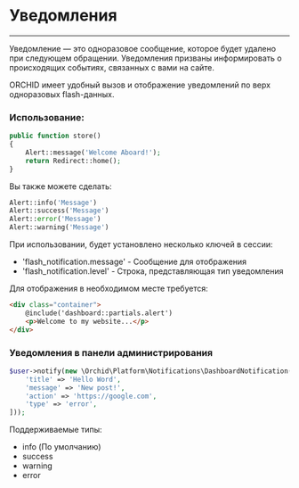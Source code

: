 # Уведомления
----------
Уведомление — это одноразовое сообщение, которое будет удалено при следующем обращении. 
Уведомления призваны информировать о происходящих событиях, связанных с вами на сайте.

ORCHID имеет удобный вызов и отображение уведомлений по верх одноразовых flash-данных.

### Использование:

```php
public function store()
{
    Alert::message('Welcome Aboard!');
    return Redirect::home();
}
```

Вы также можете сделать:

```php
Alert::info('Message')
Alert::success('Message')
Alert::error('Message')
Alert::warning('Message')
```

При использовании, будет установлено несколько ключей в сессии:
- 'flash_notification.message' - Сообщение для отображения
- 'flash_notification.level' - Строка, представляющая тип уведомления

Для отображения в необходимом месте требуется:
```html
<div class="container">
    @include('dashboard::partials.alert')
    <p>Welcome to my website...</p>
</div>
```

### Уведомления в панели администрирования

```php
$user->notify(new \Orchid\Platform\Notifications\DashboardNotification([
    'title' => 'Hello Word',
    'message' => 'New post!',
    'action' => 'https://google.com',
    'type' => 'error',
]));
```

Поддерживаемые типы:

- info (По умолчанию)
- success
- warning
- error
